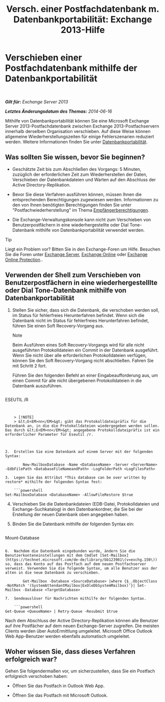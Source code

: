 ﻿---
title: 'Versch. einer Postfachdatenbank m. Datenbankportabilität: Exchange 2013-Hilfe'
TOCTitle: Verschieben einer Postfachdatenbank mithilfe der Datenbankportabilität
ms:assetid: a765ead1-43bc-4786-ae93-1835cacfc8fc
ms:mtpsurl: https://technet.microsoft.com/de-de/library/Dd876926(v=EXCHG.150)
ms:contentKeyID: 51409326
ms.date: 05/22/2018
mtps_version: v=EXCHG.150
ms.translationtype: MT
---

# Verschieben einer Postfachdatenbank mithilfe der Datenbankportabilität

 

_**Gilt für:** Exchange Server 2013_

_**Letztes Änderungsdatum des Themas:** 2014-06-16_

Mithilfe von Datenbankportabilität können Sie eine Microsoft Exchange Server 2013-Postfachdatenbank zwischen Exchange 2013-Postfachservern innerhalb derselben Organisation verschieben. Auf diese Weise können allgemeine Wiederherstellungszeiten für einige Fehlerszenarien reduziert werden. Weitere Informationen finden Sie unter [Datenbankportabilität](database-portability-exchange-2013-help.md).

## Was sollten Sie wissen, bevor Sie beginnen?

  - Geschätzte Zeit bis zum Abschließen des Vorgangs: 5 Minuten, zuzüglich der erforderlichen Zeit zum Wiederherstellen der Daten, Verschieben der Datenbankdateien und Warten auf den Abschluss der Active Directory-Replikation.

  - Bevor Sie diese Verfahren ausführen können, müssen Ihnen die entsprechenden Berechtigungen zugewiesen werden. Informationen zu den von Ihnen benötigten Berechtigungen finden Sie unter "Postfachwiederherstellung" im Thema [Empfängerberechtigungen](recipients-permissions-exchange-2013-help.md).

  - Die Exchange-Verwaltungskonsole kann nicht zum Verschieben von Benutzerpostfächern in eine wiederhergestellte oder Dial Tone-Datenbank mithilfe von Datenbankportabilität verwendet werden.


> [!TIP]
> Liegt ein Problem vor? Bitten Sie in den Exchange-Foren um Hilfe. Besuchen Sie die Foren unter <A href="https://go.microsoft.com/fwlink/p/?linkid=60612">Exchange Server</A>, <A href="https://go.microsoft.com/fwlink/p/?linkid=267542">Exchange Online</A> oder <A href="https://go.microsoft.com/fwlink/p/?linkid=285351">Exchange Online Protection</A>..



## Verwenden der Shell zum Verschieben von Benutzerpostfächern in eine wiederhergestelllte oder Dial Tone-Datenbank mithilfe von Datenbankportabilität

1.  Stellen Sie sicher, dass sich die Datenbank, die verschoben werden soll, im Status für fehlerfreies Herunterfahren befindet. Wenn sich die Datenbank nicht im Status für fehlerfreies Herunterfahren befindet, führen Sie einen Soft Recovery-Vorgang aus.
    

    > [!NOTE]
    > Beim Ausführen eines Soft Recovery-Vorgangs wird für alle nicht ausgeführten Protokolldateien ein Commit in der Datenbank ausgeführt. Wenn Sie nicht über alle erforderlichen Protokolldateien verfügen, können Sie den Soft Recovery-Vorgang nicht abschließen. Fahren Sie mit Schritt&nbsp;2 fort.

    
    Führen Sie den folgenden Befehl an einer Eingabeaufforderung aus, um einen Commit für alle nicht übergebenen Protokolldateien in die Datenbank auszuführen.
    
    ```powershell
ESEUTIL /R <Enn>
```
    

    > [!NOTE]
    > &lt;E<EM>nn</EM>&gt; gibt das Protokolldateipräfix für die Datenbank an, in die die Protokolldateien wiedergegeben werden sollen. Das durch &lt;E<EM>nn</EM>&gt; angegebene Protokolldateipräfix ist ein erforderlicher Parameter für Eseutil /r.



2.  Erstellen Sie eine Datenbank auf einem Server mit der folgenden Syntax:
    
        New-MailboxDatabase -Name <DatabaseName> -Server <ServerName> -EdbFilePath <DatabaseFileNameandPath> -LogFolderPath <LogFilesPath>

3.  Legen Sie das Attribut *This database can be over written by restore* mithilfe der folgenden Syntax fest:
    
    ```powershell
Set-MailboxDatabase <DatabaseName> -AllowFileRestore $true
```

4.  Verschieben Sie die Datenbankdateien (EDB-Datei, Protokolldateien und Exchange-Suchkatalog) in den Datenbankordner, die Sie bei der Erstellung der neuen Datenbank oben angegeben haben.

5.  Binden Sie die Datenbank mithilfe der folgenden Syntax ein:
    
    ```powershell
Mount-Database <DatabaseName>
```

6.  Nachdem die Datenbank eingebunden wurde, ändern Sie die Benutzerkonteneinstellungen mit dem Cmdlet [Set-Mailbox](https://technet.microsoft.com/de-de/library/bb123981\(v=exchg.150\)) so, dass das Konto auf das Postfach auf dem neuen Postfachserver verweist. Verwenden Sie die folgende Syntax, um alle Benutzer aus der alten in die neue Datenbank zu verschieben.
    
        Get-Mailbox -Database <SourceDatabase> |where {$_.ObjectClass -NotMatch '(SystemAttendantMailbox|ExOleDbSystemMailbox)'}| Set-Mailbox -Database <TargetDatabase>

7.  Sendeauslöser für Nachrichten mithilfe der folgenden Syntax.
    
    ```powershell
Get-Queue <QueueName> | Retry-Queue -Resubmit $true
```

Nach dem Abschluss der Active Directory-Replikation können alle Benutzer auf ihre Postfächer auf dem neuen Exchange-Server zugreifen. Die meisten Clients werden über AutoErmittlung umgeleitet. Microsoft Office Outlook Web App-Benutzer werden ebenfalls automatisch umgeleitet.

## Woher wissen Sie, dass dieses Verfahren erfolgreich war?

Gehen Sie folgendermaßen vor, um sicherzustellen, dass Sie ein Postfach erfolgreich verschoben haben:

  - Öffnen Sie das Postfach in Outlook Web App.

  - Öffnen Sie das Postfach mit Microsoft Outlook.

